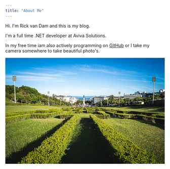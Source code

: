 ```yaml
---
title: "About Me"
---
```


Hi. I'm Rick van Dam and this is my blog.

I'm a full time .NET developer at Aviva Solutions.

In my free time iam also actively programming on [GitHub](https://github.com/barsonax) or I take my camera somewhere to take beautiful photo's.

![A park in lisbon](./park.jpg)
